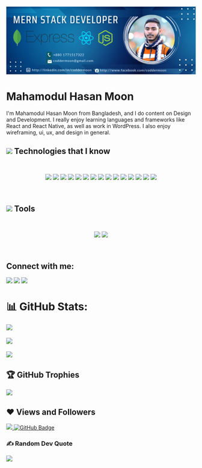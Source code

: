 ![Design and Development](https://github.com/coddermoon/coddermoon/blob/main/cover.png)

# Mahamodul Hasan Moon

I'm Mahamodul Hasan Moon from Bangladesh, and I do content on Design and Development. I really enjoy learning languages and frameworks like React and React Native, as well as work in WordPress. I also enjoy wireframing, ui, ux, and design in general.

<h2><img src = "https://media2.giphy.com/media/QssGEmpkyEOhBCb7e1/giphy.gif?cid=ecf05e47a0n3gi1bfqntqmob8g9aid1oyj2wr3ds3mg700bl&rid=giphy.gif" width='50'/>&nbsp;Technologies that I know</h2>

<br>
<p align="center">
<img src="https://img.shields.io/badge/HTML5-E34F26?style=for-the-badge&logo=html5&logoColor=white" height="30"/> 
<img src="https://img.shields.io/badge/CSS3-1572B6?style=for-the-badge&logo=css3&logoColor=white" height="30"/>

<img src="https://img.shields.io/badge/javascript-F7DF1E.svg?&style=for-the-badge&logo=javascript&logoColor=white" height="30"/> 
<img src="https://img.shields.io/badge/React-20232A?style=for-the-badge&logo=react&logoColor=61DAFB" height="30"/> 
<img src="https://img.shields.io/badge/React_Router-CA4245?style=for-the-badge&logo=react-router&logoColor=white" height="30"/> <img src=" 	https://img.shields.io/badge/Sass-CC6699?style=for-the-badge&logo=sass&logoColor=white" height="30"/>
 <img src="https://img.shields.io/badge/Material--UI-0081CB?style=for-the-badge&logo=material-ui&logoColor=white" height="30"/> <img src="https://img.shields.io/badge/Bootstrap-563D7C?style=for-the-badge&logo=bootstrap&logoColor=white" height="30"/>
  <img src="https://img.shields.io/badge/Tailwind_CSS-38B2AC?style=for-the-badge&logo=tailwind-css&logoColor=white" height="30"/>
   <img src="https://img.shields.io/badge/Netlify-00C7B7?style=for-the-badge&logo=netlify&logoColor=white" height="30"/>
    <img src="https://img.shields.io/badge/Heroku-430098?style=for-the-badge&logo=heroku&logoColor=white" height="30"/>
     <img src="https://img.shields.io/badge/firebase-FFCA28.svg?&style=for-the-badge&logo=firebase&logoColor=white" height="30"/>
      <img src="https://img.shields.io/badge/Node.js-43853D?style=for-the-badge&logo=node.js&logoColor=white" height="30"/> <img src="https://img.shields.io/badge/-MongoDB-4DB33D?style=flat&logo=mongodb&logoColor=FFFFFF" height="30"/>
     <img src="https://img.shields.io/badge/-express-20232A?style=flat&logo=express&logoColor=FFFFFF" height="30"/>
</p>
<br/>

<!-- tools -->
<h2><img src = "https://media2.giphy.com/media/QssGEmpkyEOhBCb7e1/giphy.gif?cid=ecf05e47a0n3gi1bfqntqmob8g9aid1oyj2wr3ds3mg700bl&rid=giphy.gif" width='50'/>&nbsp;Tools</h2>

<br>
<p align="center">
<img src="https://img.shields.io/badge/Figma-#9D56F7?style=for-the-badge&logo=figma&logoColor=white" height="30"/> 
<img src="https://img.shields.io/badge/VS-Code-#9D56F7?style=for-the-badge&logo=vscode&logoColor=white" height="30"/> 

</p>
<br/>

<!-- social links -->

## Connect with me:

<p align="left">

<a href = "https://www.linkedin.com/in/coddermoon/"><img src="https://img.icons8.com/fluent/48/000000/linkedin.png"/></a>
<a href = "https://twitter.com/coddermoon"><img src="https://img.icons8.com/fluent/48/000000/twitter.png"/></a>
<a href = "https://www.instagram.com/coddermoon/"><img src="https://img.icons8.com/fluent/48/000000/instagram-new.png"/></a>


</p>


<!-- github states and trofee -->
# 📊 GitHub Stats:
![](https://github-readme-stats.vercel.app/api?username=coddermoon&theme=dark&hide_border=false&include_all_commits=true&count_private=true)<br/><br/>
![](https://github-readme-streak-stats.herokuapp.com/?user=coddermoon&theme=dark&hide_border=false)<br/> <br/>
![](https://github-readme-stats.vercel.app/api/top-langs/?username=coddermoon&theme=dark&hide_border=false&include_all_commits=true&count_private=true&layout=compact)

## 🏆 GitHub Trophies
![](https://github-profile-trophy.vercel.app/?username=coddermoon&theme=radical&no-frame=false&no-bg=false&margin-w=4)




## ❤ Views and Followers

<a href="https://github.com/coddermoon/github-profile-views-counter">
    <img src="https://komarev.com/ghpvc/?username=coddermoon"  height="30">
</a>
<a href="https://github.com/coddermoon?tab=followers">
<img src="https://img.shields.io/github/followers/coddermoon?label=Followers&style=social" alt="GitHub Badge"  height="30"></a><br/>

<!-- random coate -->
### ✍️ Random Dev Quote
![](https://quotes-github-readme.vercel.app/api?type=horizontal&theme=radical)

